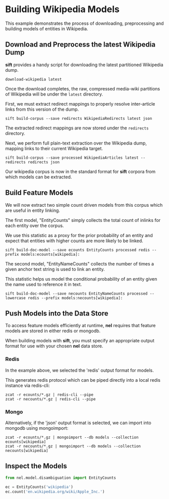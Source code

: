 # Building Wikipedia Models

This example demonstrates the process of downloading, preprocessing and building models of entities in Wikipedia.

## Download and Preprocess the latest Wikipedia Dump

__sift__ provides a handy script for downloading the latest partitioned Wikipedia dump.

```
download-wikipedia latest
```

Once the download completes, the raw, compressed media-wiki partitions of Wikipedia will be under the `latest` directory.

First, we must extract redirect mappings to properly resolve inter-article links from this version of the dump.

```
sift build-corpus --save redirects WikipediaRedirects latest json
```

The extracted redirect mappings are now stored under the `redirects` directory.

Next, we perform full plain-text extraction over the Wikipedia dump, mapping links to their current Wikipedia target.

```
sift build-corpus --save processed WikipediaArticles latest --redirects redirects json
```

Our wikipedia corpus is now in the standard format for __sift__ corpora from which models can be extracted.

## Build Feature Models

We will now extract two simple count driven models from this corpus which are useful in entity linking.

The first model, "EntityCounts" simply collects the total count of inlinks for each entity over the corpus.

We use this statistic as a proxy for the prior probability of an entity and expect that entities with higher counts are more likely to be linked.

```
sift build-doc-model --save ecounts EntityCounts processed redis --prefix models:ecounts[wikipedia]:
```

The second model, "EntityNameCounts" collects the number of times a given anchor text string is used to link an entity.

This statistic helps us model the conditional probability of an entity given the name used to reference it in text.

```
sift build-doc-model --save necounts EntityNameCounts processed --lowercase redis --prefix models:necounts[wikipedia]:
```

## Push Models into the Data Store

To access feature models efficiently at runtime, __nel__ requires that feature models are stored in either redis or mongodb.

When building models with __sift__, you must specify an appropriate output format for use with your chosen __nel__ data store.

### Redis

In the example above, we selected the 'redis' output format for models.

This generates redis protocol which can be piped directly into a local redis instance via redis-cli:

```
zcat -r ecounts/*.gz | redis-cli --pipe
zcat -r necounts/*.gz | redis-cli --pipe
```

### Mongo

Alternatively, if the 'json' output format is selected, we can import into mongodb using mongoimport:

```
zcat -r ecounts/*.gz | mongoimport --db models --collection ecounts[wikipedia]
zcat -r necounts/*.gz | mongoimport --db models --collection necounts[wikipedia]
```

## Inspect the Models

```python
from nel.model.disambiguation import EntityCounts

ec = EntityCounts('wikipedia')
ec.count('en.wikipedia.org/wiki/Apple_Inc.')
```
